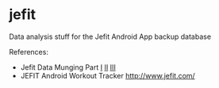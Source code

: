jefit
=====

Data analysis stuff for the Jefit Android App backup database

References:
* Jefit Data Munging Part [I](http://opensysblog.directorioc.net/2013/08/jefit-data-munging-i-introduction-and.html) [II](http://opensysblog.directorioc.net/2013/08/jefit-data-munging-ii-better-data-model.html) [III](http://opensysblog.directorioc.net/2013/08/jefit-data-munging-iii-dude-where-are.html)
* JEFIT Android Workout Tracker http://www.jefit.com/
